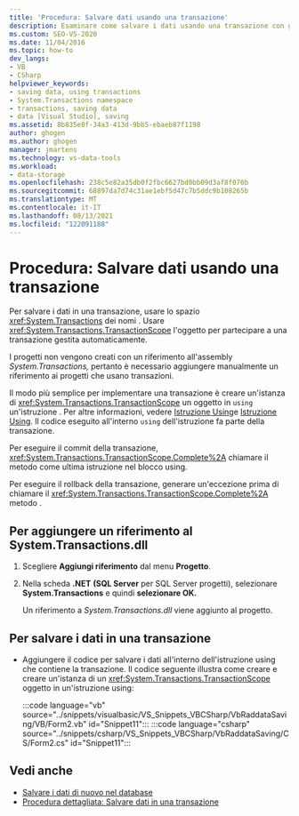 ```yaml
---
title: 'Procedura: Salvare dati usando una transazione'
description: Esaminare come salvare i dati usando una transazione con gli strumenti dataset in Visual Studio. Per salvare i dati in una transazione, usare lo spazio dei nomi System.Transactions.
ms.custom: SEO-VS-2020
ms.date: 11/04/2016
ms.topic: how-to
dev_langs:
- VB
- CSharp
helpviewer_keywords:
- saving data, using transactions
- System.Transactions namespace
- transactions, saving data
- data [Visual Studio], saving
ms.assetid: 8b835e8f-34a3-413d-9bb5-ebaeb87f1198
author: ghogen
ms.author: ghogen
manager: jmartens
ms.technology: vs-data-tools
ms.workload:
- data-storage
ms.openlocfilehash: 238c5e82a35db0f2fbc6627bd0bb09d3af8f070b
ms.sourcegitcommit: 68897da7d74c31ae1ebf5d47c7b5ddc9b108265b
ms.translationtype: MT
ms.contentlocale: it-IT
ms.lasthandoff: 08/13/2021
ms.locfileid: "122091188"
---
```

# <a name="how-to-save-data-by-using-a-transaction"></a>Procedura: Salvare dati usando una transazione

Per salvare i dati in una transazione, usare lo spazio <xref:System.Transactions> dei nomi . Usare <xref:System.Transactions.TransactionScope> l'oggetto per partecipare a una transazione gestita automaticamente.

I progetti non vengono creati con un riferimento all'assembly *System.Transactions,* pertanto è necessario aggiungere manualmente un riferimento ai progetti che usano transazioni.

Il modo più semplice per implementare una transazione è creare un'istanza di <xref:System.Transactions.TransactionScope> un oggetto in `using` un'istruzione . Per altre informazioni, vedere [Istruzione Using](/dotnet/visual-basic/language-reference/statements/using-statement)e [Istruzione Using](/dotnet/csharp/language-reference/keywords/using-statement). Il codice eseguito all'interno `using` dell'istruzione fa parte della transazione.

Per eseguire il commit della transazione, <xref:System.Transactions.TransactionScope.Complete%2A> chiamare il metodo come ultima istruzione nel blocco using.

Per eseguire il rollback della transazione, generare un'eccezione prima di chiamare il <xref:System.Transactions.TransactionScope.Complete%2A> metodo .

## <a name="to-add-a-reference-to-the-systemtransactionsdll"></a>Per aggiungere un riferimento al System.Transactions.dll

1. Scegliere **Aggiungi riferimento** dal menu **Progetto**.

2. Nella scheda **.NET** **(SQL Server** per SQL Server progetti), selezionare **System.Transactions** e quindi **selezionare OK.**

     Un riferimento a *System.Transactions.dll* viene aggiunto al progetto.

## <a name="to-save-data-in-a-transaction"></a>Per salvare i dati in una transazione

- Aggiungere il codice per salvare i dati all'interno dell'istruzione using che contiene la transazione. Il codice seguente illustra come creare e creare un'istanza di un <xref:System.Transactions.TransactionScope> oggetto in un'istruzione using:

     :::code language="vb" source="../snippets/visualbasic/VS_Snippets_VBCSharp/VbRaddataSaving/VB/Form2.vb" id="Snippet11":::
     :::code language="csharp" source="../snippets/csharp/VS_Snippets_VBCSharp/VbRaddataSaving/CS/Form2.cs" id="Snippet11":::

## <a name="see-also"></a>Vedi anche

- [Salvare i dati di nuovo nel database](../data-tools/save-data-back-to-the-database.md)
- [Procedura dettagliata: Salvare dati in una transazione](../data-tools/save-data-in-a-transaction.md)
